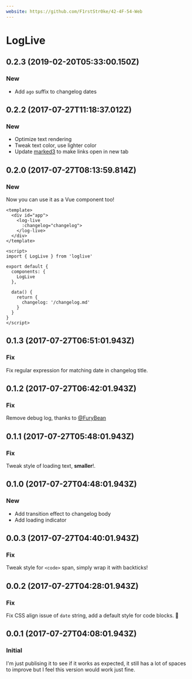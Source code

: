 ```yaml
---
website: https://github.com/F1rstStr0ke/42-4F-54-Web
---
```


# LogLive

## 0.2.3 (2019-02-20T05:33:00.150Z)

### New

- Add `ago` suffix to changelog dates

## 0.2.2 (2017-07-27T11:18:37.012Z)

### New

- Optimize text rendering
- Tweak text color, use lighter color
- Update [marked3](https://github.com/egoist/marked3) to make links open in new tab

## 0.2.0 (2017-07-27T08:13:59.814Z)

### New

Now you can use it as a Vue component too!

```vue
<template>
  <div id="app">
    <log-live 
      :changelog="changelog">
    </log-live>
  </div>
</template>

<script>
import { LogLive } from 'loglive'

export default {
  components: {
    LogLive
  },

  data() {
    return {
      changelog: '/changelog.md'
    }
  }
}
</script>
```

## 0.1.3 (2017-07-27T06:51:01.943Z)

### Fix

Fix regular expression for matching date in changelog title.

## 0.1.2 (2017-07-27T06:42:01.943Z)

### Fix

Remove debug log, thanks to [@FuryBean](https://github.com/furybean)

## 0.1.1 (2017-07-27T05:48:01.943Z)

### Fix

Tweak style of loading text, **smaller**!.

## 0.1.0 (2017-07-27T04:48:01.943Z)

### New

- Add transition effect to changelog body
- Add loading indicator

## 0.0.3 (2017-07-27T04:40:01.943Z)

### Fix

Tweak style for `<code>` span, simply wrap it with backticks!

## 0.0.2 (2017-07-27T04:28:01.943Z)

### Fix

Fix CSS align issue of `date` string, add a default style for code blocks. 💅

## 0.0.1 (2017-07-27T04:08:01.943Z)

### Initial

I'm just publising it to see if it works as expected, it still has a lot of spaces to improve but I feel this version would work just fine.
